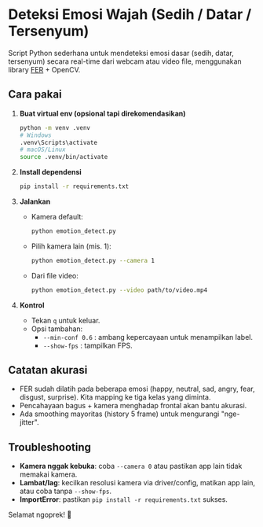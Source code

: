 # Deteksi Emosi Wajah (Sedih / Datar / Tersenyum)

Script Python sederhana untuk mendeteksi emosi dasar (sedih, datar, tersenyum) secara real-time dari webcam atau video file, menggunakan library [FER](https://github.com/justinshenk/fer) + OpenCV.

## Cara pakai

1. **Buat virtual env (opsional tapi direkomendasikan)**  
   ```bash
   python -m venv .venv
   # Windows
   .venv\Scripts\activate
   # macOS/Linux
   source .venv/bin/activate
   ```

2. **Install dependensi**  
   ```bash
   pip install -r requirements.txt
   ```

3. **Jalankan**  
   - Kamera default:
     ```bash
     python emotion_detect.py
     ```
   - Pilih kamera lain (mis. 1):
     ```bash
     python emotion_detect.py --camera 1
     ```
   - Dari file video:
     ```bash
     python emotion_detect.py --video path/to/video.mp4
     ```

4. **Kontrol**  
   - Tekan `q` untuk keluar.
   - Opsi tambahan:
     - `--min-conf 0.6` : ambang kepercayaan untuk menampilkan label.
     - `--show-fps` : tampilkan FPS.

## Catatan akurasi
- FER sudah dilatih pada beberapa emosi (happy, neutral, sad, angry, fear, disgust, surprise). Kita mapping ke tiga kelas yang diminta.  
- Pencahayaan bagus + kamera menghadap frontal akan bantu akurasi.  
- Ada smoothing mayoritas (history 5 frame) untuk mengurangi "nge-jitter".

## Troubleshooting
- **Kamera nggak kebuka**: coba `--camera 0` atau pastikan app lain tidak memakai kamera.
- **Lambat/lag**: kecilkan resolusi kamera via driver/config, matikan app lain, atau coba tanpa `--show-fps`.
- **ImportError**: pastikan `pip install -r requirements.txt` sukses.

Selamat ngoprek! 🚀